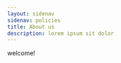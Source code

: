 ```yaml
---
layout: sidenav
sidenav: policies
title: About us
description: lorem ipsum sit dolor
---
```

welcome!